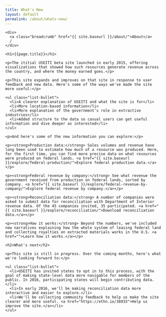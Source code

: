 ```yaml
---
title: What's New
layout: default
permalink: /about/whats-new/
---
```


<div class="container-outer container-padded">

  <div class="container-left-7">

    <div>
      <a class="breadcrumb" href="{{ site.baseurl }}/about/">About</a>
      /
    </div>

    <h1>{{page.title}}</h1>

    <p>The ititial USEITI beta site launched in early 2015, offering visualizations that showed how such resources generate revenue across the country, and where the money earned goes.</p>

    <p>This site expands and improves on that site in response to user feedback and new data. Here's some of the ways we've made the site more useful:</p>

    <ul class="list-bullet">
      <li>A clearer explanation of USEITI and what the site is for</li>
      <li>More location-based information</li>
      <li>More explanation of the government’s role in extractive industries</li>
      <li>Added structure to the data so casual users can get useful information and dive deeper as interested</li>
    </ul>

    <p>And here's some of the new information you can explore:</p>

    <p><strong>Production data:</strong> Sales volumes and revenue have long been used to estimate how much of a resource was produced. Here, for the first time, you can find more precise data on what resources were produced on federal lands. <a href="{{ site.baseurl }}/explore/federal-production/">Explore federal production data.</a></p>

    <p><strong>Federal revenue by company:</strong> See what revenue the government received from production on federal lands, sorted by company. <a href="{{ site.baseurl }}/explore/federal-revenue-by-company/">Explore federal revenue by company.</a></p>

    <p><strong>Reconciliation data:</strong> A number of companies were asked to submit data for reconciliation with Department of Interior revenue data. Of the 45 companies invited, 35 participated. <a href="{{ site.baseurl }}/explore/reconciliation/">Download reconciliation data.</a></p>

    <p><strong>How it works:</strong> Beyond the numbers, we've included new narratives explaining how the whole system of leasing federal land and collecting royalties on extracted materials works in the U.S. <a href="">Learn how it works.</a></p>

    <h2>What's next</h2>

    <p>This site is still in progress. Over the coming months, here's what we're looking forward to:</p>

    <ul class="list-bullet">
      <li>USEITI has invited states to opt in to this process, with the goal of making state-level data more navigable for members of the public. In 2016, participating states will begin contributing data.</li>
      <li>In early 2016, we'll be making reconciliation data more interactive and easier to explore.</li>
      <li>We'll be collecting community feedback to help us make the site clearer and more useful. <a href="https://ethn.io/38933">Help us improve the site.</a></li>
    </ul>

  </div>

</div>
